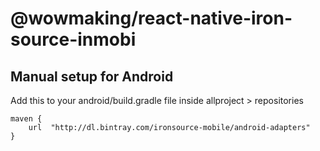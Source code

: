 # @wowmaking/react-native-iron-source-inmobi

## Manual setup for Android
Add this to your android/build.gradle file inside allproject > repositories

```
maven {
    url  "http://dl.bintray.com/ironsource-mobile/android-adapters"
}
```
